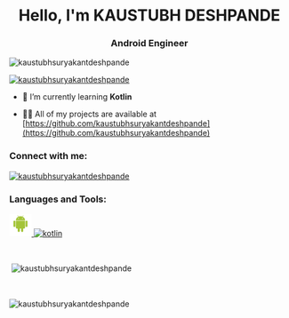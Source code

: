 <h1 align="center">Hello, I'm KAUSTUBH DESHPANDE</h1>
<h3 align="center">Android Engineer</h3>

<p align="left"> <img src="https://komarev.com/ghpvc/?username=kaustubhsuryakantdeshpande&label=Profile%20views&color=0e75b6&style=flat" alt="kaustubhsuryakantdeshpande" /> </p>

<p align="left"> <a href="https://github.com/ryo-ma/github-profile-trophy"><img src="https://github-profile-trophy.vercel.app/?username=kaustubhsuryakantdeshpande" alt="kaustubhsuryakantdeshpande" /></a> </p>

- 🌱 I’m currently learning **Kotlin**

- 👨‍💻 All of my projects are available at [https://github.com/kaustubhsuryakantdeshpande](https://github.com/kaustubhsuryakantdeshpande)

<h3 align="left">Connect with me:</h3>
<p align="left">
<a href="https://linkedin.com/in/kaustubhsuryakantdeshpande" target="blank"><img align="center" src="https://raw.githubusercontent.com/rahuldkjain/github-profile-readme-generator/master/src/images/icons/Social/linked-in-alt.svg" alt="kaustubhsuryakantdeshpande" height="30" width="40" /></a>
</p>

<h3 align="left">Languages and Tools:</h3>
<p align="left"> <a href="https://developer.android.com" target="_blank" rel="noreferrer"> <img src="https://raw.githubusercontent.com/devicons/devicon/master/icons/android/android-original-wordmark.svg" alt="android" width="40" height="40"/> </a> <a href="https://kotlinlang.org" target="_blank" rel="noreferrer"> <img src="https://www.vectorlogo.zone/logos/kotlinlang/kotlinlang-icon.svg" alt="kotlin" width="40" height="40"/> </a> </p>

<br/>

<p>&nbsp;<img align="center" src="https://github-readme-stats.vercel.app/api?username=kaustubhsuryakantdeshpande&show_icons=true&locale=en" alt="kaustubhsuryakantdeshpande" /></p>

<br/>

<p><img align="center" src="https://github-readme-streak-stats.herokuapp.com/?user=kaustubhsuryakantdeshpande&" alt="kaustubhsuryakantdeshpande" /></p>
